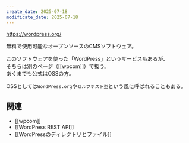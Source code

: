 ```yaml
---
create_date: 2025-07-18
modificate_date: 2025-07-18
---
```

<https://wordpress.org/>

無料で使用可能なオープンソースのCMSソフトウェア。

このソフトウェアを使った「WordPress」というサービスもあるが、  
そちらは別のページ（[[wpcom]]）で扱う。  
あくまでも公式はOSSの方。

OSSとしては`WordPress.org`や`セルフホスト型`という風に呼ばれることもある。

## 関連
* [[wpcom]]
* [[WordPress REST API]]
* [[WordPressのディレクトリとファイル]]